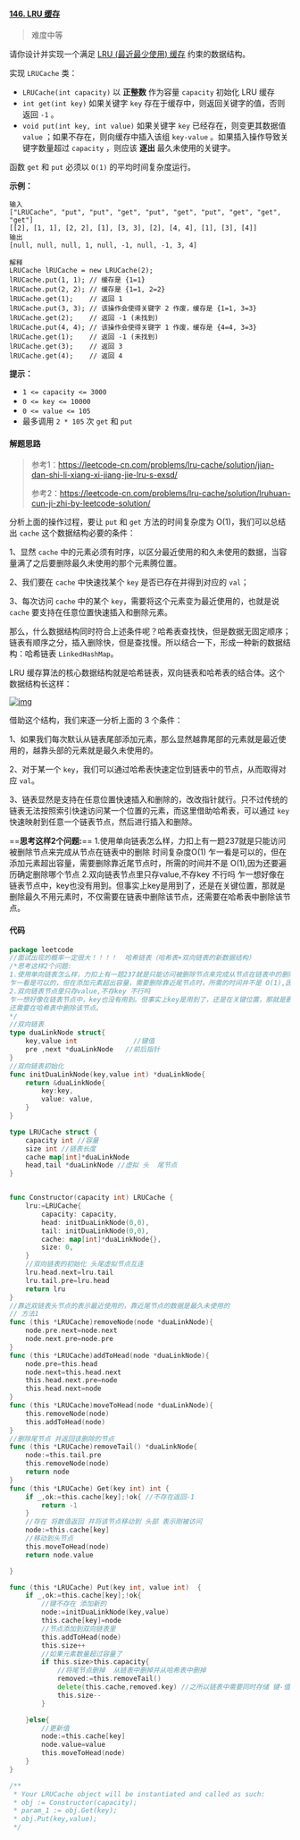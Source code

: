 #### [146. LRU 缓存](https://leetcode-cn.com/problems/lru-cache/)

> 难度中等

请你设计并实现一个满足 [LRU (最近最少使用) 缓存](https://baike.baidu.com/item/LRU) 约束的数据结构。

实现 `LRUCache` 类：

- `LRUCache(int capacity)` 以 **正整数** 作为容量 `capacity` 初始化 LRU 缓存
- `int get(int key)` 如果关键字 `key` 存在于缓存中，则返回关键字的值，否则返回 `-1` 。
- `void put(int key, int value)` 如果关键字 `key` 已经存在，则变更其数据值 `value` ；如果不存在，则向缓存中插入该组 `key-value` 。如果插入操作导致关键字数量超过 `capacity` ，则应该 **逐出** 最久未使用的关键字。

函数 `get` 和 `put` 必须以 `O(1)` 的平均时间复杂度运行。

**示例：**

```
输入
["LRUCache", "put", "put", "get", "put", "get", "put", "get", "get", "get"]
[[2], [1, 1], [2, 2], [1], [3, 3], [2], [4, 4], [1], [3], [4]]
输出
[null, null, null, 1, null, -1, null, -1, 3, 4]

解释
LRUCache lRUCache = new LRUCache(2);
lRUCache.put(1, 1); // 缓存是 {1=1}
lRUCache.put(2, 2); // 缓存是 {1=1, 2=2}
lRUCache.get(1);    // 返回 1
lRUCache.put(3, 3); // 该操作会使得关键字 2 作废，缓存是 {1=1, 3=3}
lRUCache.get(2);    // 返回 -1 (未找到)
lRUCache.put(4, 4); // 该操作会使得关键字 1 作废，缓存是 {4=4, 3=3}
lRUCache.get(1);    // 返回 -1 (未找到)
lRUCache.get(3);    // 返回 3
lRUCache.get(4);    // 返回 4
```

**提示：**

- `1 <= capacity <= 3000`
- `0 <= key <= 10000`
- `0 <= value <= 105`
- 最多调用 `2 * 105` 次 `get` 和 `put`

#### 解题思路

> 参考1：https://leetcode-cn.com/problems/lru-cache/solution/jian-dan-shi-li-xiang-xi-jiang-jie-lru-s-exsd/
>
> 参考2：https://leetcode-cn.com/problems/lru-cache/solution/lruhuan-cun-ji-zhi-by-leetcode-solution/

分析上面的操作过程，要让 `put` 和 `get` 方法的时间复杂度为 O(1)，我们可以总结出 `cache` 这个数据结构必要的条件：

1、显然 `cache` 中的元素必须有时序，以区分最近使用的和久未使用的数据，当容量满了之后要删除最久未使用的那个元素腾位置。

2、我们要在 `cache` 中快速找某个 `key` 是否已存在并得到对应的 `val`；

3、每次访问 `cache` 中的某个 `key`，需要将这个元素变为最近使用的，也就是说 `cache` 要支持在任意位置快速插入和删除元素。

那么，什么数据结构同时符合上述条件呢？哈希表查找快，但是数据无固定顺序；链表有顺序之分，插入删除快，但是查找慢。所以结合一下，形成一种新的数据结构：哈希链表 `LinkedHashMap`。

LRU 缓存算法的核心数据结构就是哈希链表，双向链表和哈希表的结合体。这个数据结构长这样：

[![img](https://labuladong.gitee.io/algo/images/LRU%e7%ae%97%e6%b3%95/4.jpg)](https://labuladong.gitee.io/algo/images/LRU算法/4.jpg)

借助这个结构，我们来逐一分析上面的 3 个条件：

1、如果我们每次默认从链表尾部添加元素，那么显然越靠尾部的元素就是最近使用的，越靠头部的元素就是最久未使用的。

2、对于某一个 `key`，我们可以通过哈希表快速定位到链表中的节点，从而取得对应 `val`。

3、链表显然是支持在任意位置快速插入和删除的，改改指针就行。只不过传统的链表无法按照索引快速访问某一个位置的元素，而这里借助哈希表，可以通过 `key` 快速映射到任意一个链表节点，然后进行插入和删除。

==**思考这样2个问题:**==
1.使用单向链表怎么样，力扣上有一题237就是只能访问被删除节点来完成从节点在链表中的删除 时间复杂度O(1)
乍一看是可以的，但在添加元素超出容量，需要删除靠近尾节点时，所需的时间并不是 O(1),因为还要遍历确定删除哪个节点
2.双向链表节点里只存value,不存key 不行吗
乍一想好像在链表节点中，key也没有用到。但事实上key是用到了，还是在关键位置，那就是删除最久不用元素时，不仅需要在链表中删除该节点，还需要在哈希表中删除该节点。

#### 代码

```go
package leetcode
//面试出现的概率一定很大！！！！  哈希链表（哈希表+双向链表的新数据结构）
/*思考这样2个问题:
1.使用单向链表怎么样，力扣上有一题237就是只能访问被删除节点来完成从节点在链表中的删除 时间复杂度O(1)
乍一看是可以的，但在添加元素超出容量，需要删除靠近尾节点时，所需的时间并不是 O(1),因为还要遍历确定删除哪个节点
2.双向链表节点里只存value,不存key 不行吗
乍一想好像在链表节点中，key也没有用到。但事实上key是用到了，还是在关键位置，那就是删除最久不用元素时，不仅需要在链表中删除该节点，
还需要在哈希表中删除该节点。
*/
//双向链表
type duaLinkNode struct{
	key,value int              //键值
	pre ,next *duaLinkNode   //前后指针
}
//双向链表初始化
func initDuaLinkNode(key,value int) *duaLinkNode{
	return &duaLinkNode{
		key:key,
		value: value,
	}
}

type LRUCache struct {
	capacity int //容量
	size int //链表长度
	cache map[int]*duaLinkNode
	head,tail *duaLinkNode //虚拟 头  尾节点
}


func Constructor(capacity int) LRUCache {
	lru:=LRUCache{
		capacity: capacity,
		head: initDuaLinkNode(0,0),
		tail: initDuaLinkNode(0,0),
		cache: map[int]*duaLinkNode{},
		size: 0,
	}
	//双向链表的初始化 头尾虚拟节点互连
	lru.head.next=lru.tail
	lru.tail.pre=lru.head
	return lru
}
//靠近双链表头节点的表示最近使用的，靠近尾节点的数据是最久未使用的
// 方法1
func (this *LRUCache)removeNode(node *duaLinkNode){
	node.pre.next=node.next
	node.next.pre=node.pre
}
func (this *LRUCache)addToHead(node *duaLinkNode){
	node.pre=this.head
	node.next=this.head.next
	this.head.next.pre=node
	this.head.next=node
}
func (this *LRUCache)moveToHead(node *duaLinkNode){
	this.removeNode(node)
	this.addToHead(node)
}
//删除尾节点 并返回该删除的节点
func (this *LRUCache)removeTail() *duaLinkNode{
	node:=this.tail.pre
	this.removeNode(node)
	return node
}
func (this *LRUCache) Get(key int) int {
	if _,ok:=this.cache[key];!ok{ //不存在返回-1
		return -1
	}
	//存在 将数值返回 并将该节点移动到 头部 表示刚被访问
	node:=this.cache[key]
	//移动到头节点
	this.moveToHead(node)
	return node.value

}

func (this *LRUCache) Put(key int, value int)  {
	if _,ok:=this.cache[key];!ok{
		//键不存在 添加新的
		node:=initDuaLinkNode(key,value)
		this.cache[key]=node
		//节点添加到双向链表里
		this.addToHead(node)
		this.size++
		//如果元素数量超过容量了
		if this.size>this.capacity{
			//将尾节点删掉  从链表中删掉并从哈希表中删掉
			removed:=this.removeTail()
			delete(this.cache,removed.key) //之所以链表中需要同时存储 键-值，是因为删除的时候会用到 key
			this.size--
		}

	}else{
		//更新值
		node:=this.cache[key]
		node.value=value
		this.moveToHead(node)
	}
}

/**
 * Your LRUCache object will be instantiated and called as such:
 * obj := Constructor(capacity);
 * param_1 := obj.Get(key);
 * obj.Put(key,value);
 */

```

